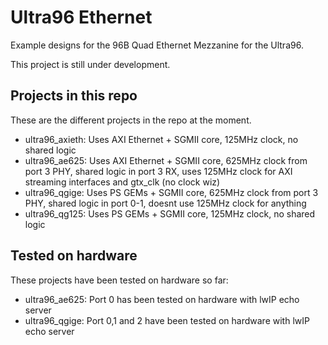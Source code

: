 # Ultra96 Ethernet

Example designs for the 96B Quad Ethernet Mezzanine for the Ultra96.

This project is still under development.

## Projects in this repo

These are the different projects in the repo at the moment.

* ultra96_axieth: Uses AXI Ethernet + SGMII core, 125MHz clock, no shared logic
* ultra96_ae625: Uses AXI Ethernet + SGMII core, 625MHz clock from port 3 PHY, shared logic in port 3 RX, uses 125MHz clock for AXI streaming interfaces and gtx_clk (no clock wiz)
* ultra96_qgige: Uses PS GEMs + SGMII core, 625MHz clock from port 3 PHY, shared logic in port 0-1, doesnt use 125MHz clock for anything
* ultra96_qg125: Uses PS GEMs + SGMII core, 125MHz clock, no shared logic

## Tested on hardware

These projects have been tested on hardware so far:

* ultra96_ae625: Port 0 has been tested on hardware with lwIP echo server
* ultra96_qgige: Port 0,1 and 2 have been tested on hardware with lwIP echo server

